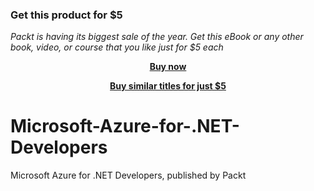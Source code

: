 
### Get this product for $5

<i>Packt is having its biggest sale of the year. Get this eBook or any other book, video, or course that you like just for $5 each</i>


<b><p align='center'>[Buy now](https://packt.link/9781803230870)</p></b>


<b><p align='center'>[Buy similar titles for just $5](https://subscription.packtpub.com/search)</p></b>


# Microsoft-Azure-for-.NET-Developers
Microsoft Azure for .NET Developers, published by Packt
